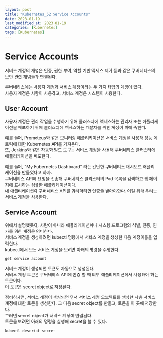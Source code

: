```yaml
---
layout: post
title: "Kubernetes_52 Service Accounts"
date: 2023-01-19
last_modified_at: 2023-01-19
categories: [Kubernetes]
tags: [Kubernetes]
---
```


# Service Accounts

서비스 계정의 개념은 인증, 권한 부여, 역할 기반 액세스 제어 등과 같은 쿠버네티스의 보안 관련 개념들과 연결된다.   

쿠버네티스에는 사용자 계정과 서비스 계정이라는 두 가지 타입의 계정이 있다.   
사용자 계정은 사람이 사용하고, 서비스 계정은 시스템이 사용한다.   

## User Account
사용자 계정은 관리 작업을 수행하기 위해 클러스터에 액세스하는 관리자 또는 애플리케이션을 배포하기 위해 클러스터에 액세스하는 개발자를 위한 계정이 이에 속한다.   

예를 들어, Prometeus와 같은 모니터링 애플리케이션은 서비스 계정을 사용해 성능 메트릭에 대한 Kubernetes API를 가져온다.   
또, Jenkins와 같은 자동화 빌드 도구는 서비스 계정을 사용해 쿠버네티스 클러스터에 애플리케이션을 배포한다.    

예를 들어, "My Kubernetes Dashboard" 라는 간단한 쿠버네티스 대시보드 애플리케이션을 만들었다고 하자.   
쿠버네티스 API에 요청을 전송해 쿠버네티스 클러스터의 Pod 목록을 검색하고 웹 페이지에 표시하는 심플한 애플리케이션이다.   
내 애플리케이션이 쿠버네티스 API를 쿼리하려면 인증을 받아야한다. 이걸 위해 우리는 서비스 계정을 사용한다.   

## Service Account
위에서 설명했듯이, 사람이 아니라 애플리케이션이나 시스템 프로그램의 식별, 인증, 인가를 위한 계정을 의미한다.   
서비스 계정을 생성하려면 kubectl 명령에서 서비스 계정을 생성한 다음 계정이름을 입력한다.    
kubectl에서 모든 서비스 계정을 보려면 아래의 명령을 수행한다.    
```
get service account
```

서비스 계정이 생성되면 토큰도 자동으로 생성된다.   
서비스 계정 토큰은 쿠버네티스 API에 인증 할 때 외부 애플리케이션에서 사용해야 하는 토큰이다.   
이 토큰은 secret object로 저장된다.   

정리하자면, 서비스 계정이 생성되면 먼저 서비스 계정 오브젝트를 생성한 다음 서비스 계정에 대한 토큰을 생성한다. 그 다음 secret object를 만들고, 토큰을 이 곳에 저장한다.   
그러면 secret object가 서비스 계정에 연결된다.   
토큰을 보려면 아래의 명령을 실행해 secret을 볼 수 있다.   
```
kubectl descript secret
```
